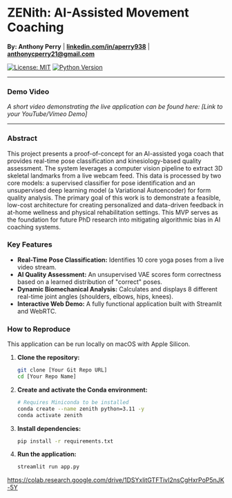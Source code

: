 # ZENith: AI-Assisted Movement Coaching

**By: Anthony Perry** | **[linkedin.com/in/aperry938](https://www.linkedin.com/in/aperry938/)** | **anthonycperry21@gmail.com**

[![License: MIT](https://img.shields.io/badge/License-MIT-yellow.svg)](https://opensource.org/licenses/MIT)
[![Python Version](https://img.shields.io/badge/Python-3.11-blue.svg)](https://www.python.org/)

---

### Demo Video

*A short video demonstrating the live application can be found here: [Link to your YouTube/Vimeo Demo]*

---

### Abstract

This project presents a proof-of-concept for an AI-assisted yoga coach that provides real-time pose classification and kinesiology-based quality assessment. The system leverages a computer vision pipeline to extract 3D skeletal landmarks from a live webcam feed. This data is processed by two core models: a supervised classifier for pose identification and an unsupervised deep learning model (a Variational Autoencoder) for form quality analysis. The primary goal of this work is to demonstrate a feasible, low-cost architecture for creating personalized and data-driven feedback in at-home wellness and physical rehabilitation settings. This MVP serves as the foundation for future PhD research into mitigating algorithmic bias in AI coaching systems.

### Key Features
* **Real-Time Pose Classification:** Identifies 10 core yoga poses from a live video stream.
* **AI Quality Assessment:** An unsupervised VAE scores form correctness based on a learned distribution of "correct" poses.
* **Dynamic Biomechanical Analysis:** Calculates and displays 8 different real-time joint angles (shoulders, elbows, hips, knees).
* **Interactive Web Demo:** A fully functional application built with Streamlit and WebRTC.

### How to Reproduce

This application can be run locally on macOS with Apple Silicon.

1.  **Clone the repository:**
    ```bash
    git clone [Your Git Repo URL]
    cd [Your Repo Name]
    ```
2.  **Create and activate the Conda environment:**
    ```bash
    # Requires Miniconda to be installed
    conda create --name zenith python=3.11 -y
    conda activate zenith
    ```
3.  **Install dependencies:**
    ```bash
    pip install -r requirements.txt
    ```
4.  **Run the application:**
    ```bash
    streamlit run app.py
    ```

https://colab.research.google.com/drive/1DSYxlitGTFTivI2nsCgHxrPoP5nJK-5Y
